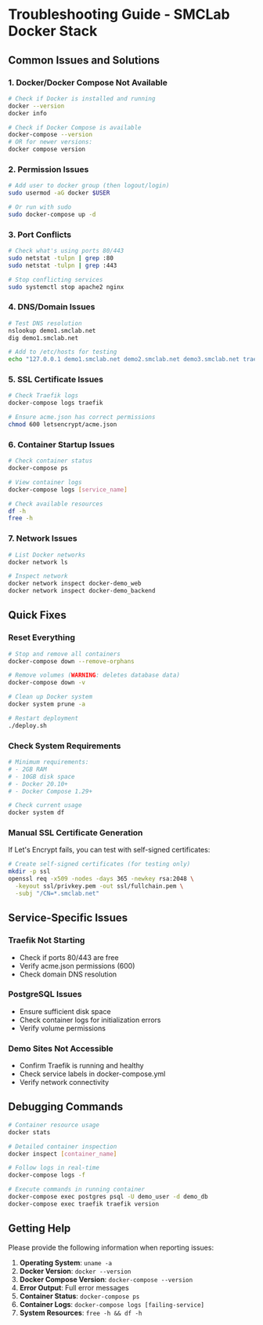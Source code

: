 # Troubleshooting Guide - SMCLab Docker Stack

## Common Issues and Solutions

### 1. Docker/Docker Compose Not Available
```bash
# Check if Docker is installed and running
docker --version
docker info

# Check if Docker Compose is available
docker-compose --version
# OR for newer versions:
docker compose version
```

### 2. Permission Issues
```bash
# Add user to docker group (then logout/login)
sudo usermod -aG docker $USER

# Or run with sudo
sudo docker-compose up -d
```

### 3. Port Conflicts
```bash
# Check what's using ports 80/443
sudo netstat -tulpn | grep :80
sudo netstat -tulpn | grep :443

# Stop conflicting services
sudo systemctl stop apache2 nginx
```

### 4. DNS/Domain Issues
```bash
# Test DNS resolution
nslookup demo1.smclab.net
dig demo1.smclab.net

# Add to /etc/hosts for testing
echo "127.0.0.1 demo1.smclab.net demo2.smclab.net demo3.smclab.net traefik.smclab.net" >> /etc/hosts
```

### 5. SSL Certificate Issues
```bash
# Check Traefik logs
docker-compose logs traefik

# Ensure acme.json has correct permissions
chmod 600 letsencrypt/acme.json
```

### 6. Container Startup Issues
```bash
# Check container status
docker-compose ps

# View container logs
docker-compose logs [service_name]

# Check available resources
df -h
free -h
```

### 7. Network Issues
```bash
# List Docker networks
docker network ls

# Inspect network
docker network inspect docker-demo_web
docker network inspect docker-demo_backend
```

## Quick Fixes

### Reset Everything
```bash
# Stop and remove all containers
docker-compose down --remove-orphans

# Remove volumes (WARNING: deletes database data)
docker-compose down -v

# Clean up Docker system
docker system prune -a

# Restart deployment
./deploy.sh
```

### Check System Requirements
```bash
# Minimum requirements:
# - 2GB RAM
# - 10GB disk space
# - Docker 20.10+
# - Docker Compose 1.29+

# Check current usage
docker system df
```

### Manual SSL Certificate Generation
If Let's Encrypt fails, you can test with self-signed certificates:

```bash
# Create self-signed certificates (for testing only)
mkdir -p ssl
openssl req -x509 -nodes -days 365 -newkey rsa:2048 \
  -keyout ssl/privkey.pem -out ssl/fullchain.pem \
  -subj "/CN=*.smclab.net"
```

## Service-Specific Issues

### Traefik Not Starting
- Check if ports 80/443 are free
- Verify acme.json permissions (600)
- Check domain DNS resolution

### PostgreSQL Issues
- Ensure sufficient disk space
- Check container logs for initialization errors
- Verify volume permissions

### Demo Sites Not Accessible
- Confirm Traefik is running and healthy
- Check service labels in docker-compose.yml
- Verify network connectivity

## Debugging Commands

```bash
# Container resource usage
docker stats

# Detailed container inspection
docker inspect [container_name]

# Follow logs in real-time
docker-compose logs -f

# Execute commands in running container
docker-compose exec postgres psql -U demo_user -d demo_db
docker-compose exec traefik traefik version
```

## Getting Help

Please provide the following information when reporting issues:

1. **Operating System**: `uname -a`
2. **Docker Version**: `docker --version`
3. **Docker Compose Version**: `docker-compose --version`
4. **Error Output**: Full error messages
5. **Container Status**: `docker-compose ps`
6. **Container Logs**: `docker-compose logs [failing-service]`
7. **System Resources**: `free -h && df -h`